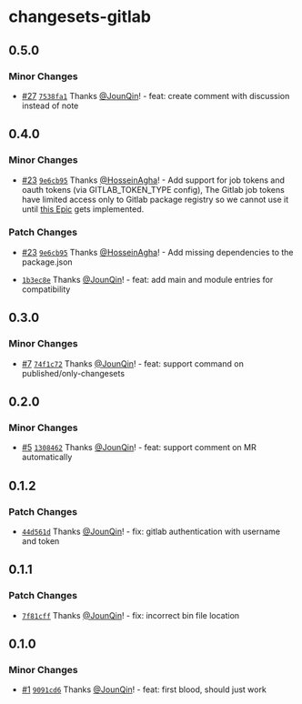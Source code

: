 # changesets-gitlab

## 0.5.0

### Minor Changes

- [#27](https://github.com/rx-ts/changesets-gitlab/pull/27) [`7538fa1`](https://github.com/rx-ts/changesets-gitlab/commit/7538fa10a241f3d979c16f481164694e3d57473b) Thanks [@JounQin](https://github.com/JounQin)! - feat: create comment with discussion instead of note

## 0.4.0

### Minor Changes

- [#23](https://github.com/rx-ts/changesets-gitlab/pull/23) [`9e6cb95`](https://github.com/rx-ts/changesets-gitlab/commit/9e6cb95f22532eb18df7f95747140ffef5e4c80a) Thanks [@HosseinAgha](https://github.com/HosseinAgha)! - Add support for job tokens and oauth tokens (via GITLAB_TOKEN_TYPE config), The Gitlab job tokens have limited access only to Gitlab package registry so we cannot use it until [this Epic](https://gitlab.com/groups/gitlab-org/-/epics/3559) gets implemented.

### Patch Changes

- [#23](https://github.com/rx-ts/changesets-gitlab/pull/23) [`9e6cb95`](https://github.com/rx-ts/changesets-gitlab/commit/9e6cb95f22532eb18df7f95747140ffef5e4c80a) Thanks [@HosseinAgha](https://github.com/HosseinAgha)! - Add missing dependencies to the package.json

- [`1b3ec8e`](https://github.com/rx-ts/changesets-gitlab/commit/1b3ec8eafaa9fb58ac444e1c873d2cb832f24e76) Thanks [@JounQin](https://github.com/JounQin)! - feat: add main and module entries for compatibility

## 0.3.0

### Minor Changes

- [#7](https://github.com/rx-ts/changesets-gitlab/pull/7) [`74f1c72`](https://github.com/rx-ts/changesets-gitlab/commit/74f1c72a2a7aa7861de7d85503a005bf22557e09) Thanks [@JounQin](https://github.com/JounQin)! - feat: support command on published/only-changesets

## 0.2.0

### Minor Changes

- [#5](https://github.com/rx-ts/changesets-gitlab/pull/5) [`1308462`](https://github.com/rx-ts/changesets-gitlab/commit/130846299026cd685e1e0f0fdbbadb7dca5572cb) Thanks [@JounQin](https://github.com/JounQin)! - feat: support comment on MR automatically

## 0.1.2

### Patch Changes

- [`44d561d`](https://github.com/rx-ts/changesets-gitlab/commit/44d561d48efbeaca14c1625da9c2db94badfe9d9) Thanks [@JounQin](https://github.com/JounQin)! - fix: gitlab authentication with username and token

## 0.1.1

### Patch Changes

- [`7f81cff`](https://github.com/rx-ts/changesets-gitlab/commit/7f81cff568243d4314d5869a77d812d77d1cb5ae) Thanks [@JounQin](https://github.com/JounQin)! - fix: incorrect bin file location

## 0.1.0

### Minor Changes

- [#1](https://github.com/rx-ts/changesets-gitlab/pull/1) [`9091cd6`](https://github.com/rx-ts/changesets-gitlab/commit/9091cd635f155055d521ba4bd083e047464e4e88) Thanks [@JounQin](https://github.com/JounQin)! - feat: first blood, should just work
